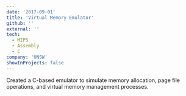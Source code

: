 ```yaml
---
date: '2017-09-01'
title: 'Virtual Memory Emulator'
github: ''
external: ''
tech:
  - MIPS
  - Assembly
  - C
company: 'UNSW'
showInProjects: false
---
```


Created a C-based emulator to simulate memory allocation, page file operations, and virtual memory management processes.
